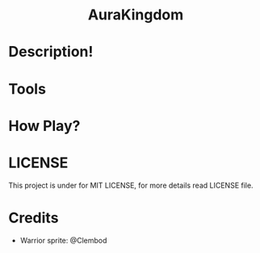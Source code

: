 <h1 align="center">AuraKingdom</h1>

# Description!

# Tools

# How Play?

# LICENSE
This project is under for MIT LICENSE, for more details read LICENSE file.
# Credits

- Warrior sprite: @Clembod
